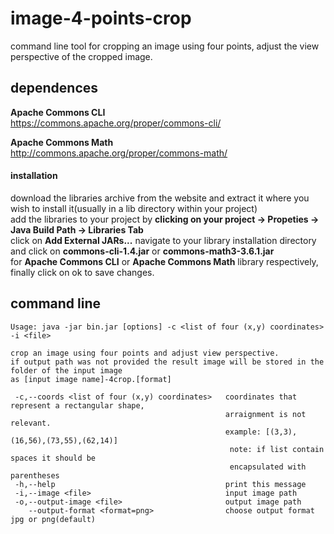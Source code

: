 # image-4-points-crop

command line tool for cropping an image using four points, adjust the view perspective of the cropped image.

## dependences

**Apache Commons CLI**  
https://commons.apache.org/proper/commons-cli/

**Apache Commons Math**  
http://commons.apache.org/proper/commons-math/

#### installation
download the libraries archive from the website and extract it where you wish to install it(usually in a lib directory within your project)  
add the libraries to your project by **clicking on your project -> Propeties -> Java Build Path -> Libraries Tab**  
click on **Add External JARs...** navigate to your library installation directory and click on **commons-cli-1.4.jar** or **commons-math3-3.6.1.jar**  
for **Apache Commons CLI** or **Apache Commons Math** library respectively, finally click on ok to save changes.

## command line
```
Usage: java -jar bin.jar [options] -c <list of four (x,y) coordinates> -i <file>  
  
crop an image using four points and adjust view perspective.  
if output path was not provided the result image will be stored in the folder of the input image  
as [input image name]-4crop.[format]  
  
 -c,--coords <list of four (x,y) coordinates>   coordinates that represent a rectangular shape,  
                                                arraignment is not relevant.  
                                                example: [(3,3),(16,56),(73,55),(62,14)]  
                                                 note: if list contain spaces it should be  
                                                 encapsulated with parentheses  
 -h,--help                                      print this message  
 -i,--image <file>                              input image path  
 -o,--output-image <file>                       output image path  
    --output-format <format=png>                choose output format jpg or png(default)  
```
